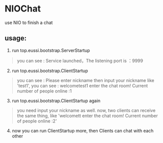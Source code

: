 # NIOChat
use NIO to finish a chat
## usage:
1. run top.eussi.bootstrap.ServerStartup
> you can see : Service launched，The listening port is ：9999
2. run top.eussi.bootstrap.ClientStartup
> you can see : Please enter nickname
> then input your nickname like 'test1', you can see : welcometest1 enter the chat room! Current number of people online :1
3. run top.eussi.bootstrap.ClientStartup again
> you need input your nickname as well. now, two clients can receive the same thing, like 'welcomett enter the chat room! Current number of people online :2'
4. now you can run ClientStartup more, then Clients can chat with each other
